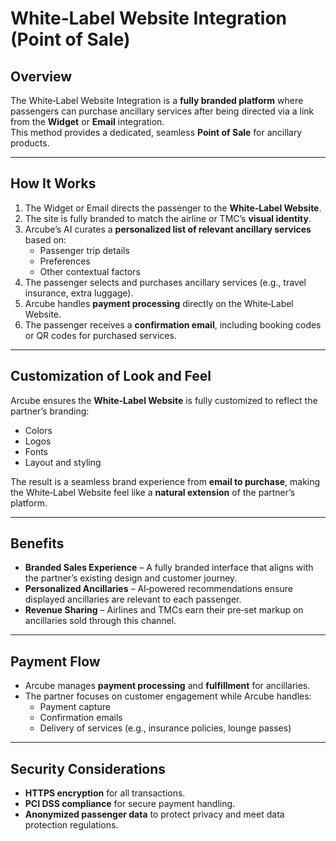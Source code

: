 # White‑Label Website Integration (Point of Sale)

## Overview
The White‑Label Website Integration is a **fully branded platform** where passengers can purchase ancillary services after being directed via a link from the **Widget** or **Email** integration.  
This method provides a dedicated, seamless **Point of Sale** for ancillary products.

---

## How It Works
1. The Widget or Email directs the passenger to the **White‑Label Website**.
2. The site is fully branded to match the airline or TMC’s **visual identity**.
3. Arcube’s AI curates a **personalized list of relevant ancillary services** based on:
   - Passenger trip details  
   - Preferences  
   - Other contextual factors
4. The passenger selects and purchases ancillary services (e.g., travel insurance, extra luggage).
5. Arcube handles **payment processing** directly on the White‑Label Website.
6. The passenger receives a **confirmation email**, including booking codes or QR codes for purchased services.

---

## Customization of Look and Feel
Arcube ensures the **White‑Label Website** is fully customized to reflect the partner’s branding:
- Colors  
- Logos  
- Fonts  
- Layout and styling  

The result is a seamless brand experience from **email to purchase**, making the White‑Label Website feel like a **natural extension** of the partner’s platform.

---

## Benefits
- **Branded Sales Experience** – A fully branded interface that aligns with the partner’s existing design and customer journey.  
- **Personalized Ancillaries** – AI‑powered recommendations ensure displayed ancillaries are relevant to each passenger.  
- **Revenue Sharing** – Airlines and TMCs earn their pre‑set markup on ancillaries sold through this channel.  

---

## Payment Flow
- Arcube manages **payment processing** and **fulfillment** for ancillaries.
- The partner focuses on customer engagement while Arcube handles:
  - Payment capture  
  - Confirmation emails  
  - Delivery of services (e.g., insurance policies, lounge passes)

---

## Security Considerations
- **HTTPS encryption** for all transactions.  
- **PCI DSS compliance** for secure payment handling.  
- **Anonymized passenger data** to protect privacy and meet data protection regulations.


